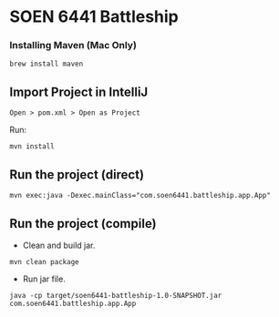 # SOEN 6441 Battleship

### Installing Maven (Mac Only)
```shell
brew install maven
```

## Import Project in IntelliJ
`Open > pom.xml > Open as Project`

 Run:
 ```shell
 mvn install
 ```


## Run the project (direct)
```shell
mvn exec:java -Dexec.mainClass="com.soen6441.battleship.app.App"
```

## Run the project (compile)

- Clean and build jar.
```shell
mvn clean package
```
- Run jar file.
```shell
java -cp target/soen6441-battleship-1.0-SNAPSHOT.jar com.soen6441.battleship.app.App
```